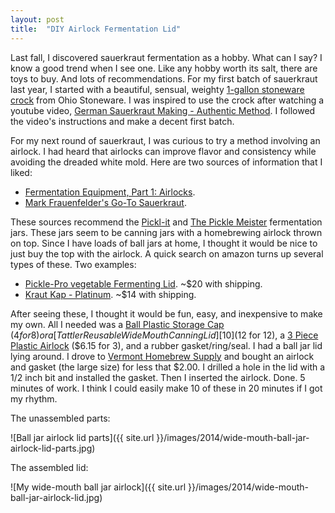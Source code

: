 ```yaml
---
layout: post
title:  "DIY Airlock Fermentation Lid"
---
```


Last fall, I discovered sauerkraut fermentation as a hobby.  What can I say?  I know a good trend when I see one.  Like any hobby worth its salt, there are toys to buy.  And lots of recommendations.  For my first batch of sauerkraut last year, I started with a beautiful, sensual, weighty [1-gallon stoneware crock][1] from Ohio Stoneware.  I was inspired to use the crock after watching a youtube video, [German Sauerkraut Making - Authentic Method][2].  I followed the video's instructions and make a decent first batch.

For my next round of sauerkraut, I was curious to try a method involving an airlock.  I had heard that airlocks can improve flavor and consistency while avoiding the dreaded white mold.  Here are two sources of information that I liked:

- [Fermentation Equipment, Part 1: Airlocks][3].
- [Mark Frauenfelder's Go-To Sauerkraut][4].

These sources recommend the [Pickl-it][5] and [The Pickle Meister][6] fermentation jars.  These jars seem to be canning jars with a homebrewing airlock thrown on top.  Since I have loads of ball jars at home, I thought it would be nice to just buy the top with the airlock.  A quick search on amazon turns up several types of these.  Two examples:

- [Pickle-Pro vegetable Fermenting Lid][7].  ~$20 with shipping.
- [Kraut Kap - Platinum][8].  ~$14 with shipping.

After seeing these, I thought it would be fun, easy, and inexpensive to make my own.  All I needed was a [Ball Plastic Storage Cap][9] ($4 for 8) or a [Tattler Reusable Wide Mouth Canning Lid][10] ($12 for 12), a [3 Piece Plastic Airlock][11] ($6.15 for 3), and a rubber gasket/ring/seal.  I had a ball jar lid lying around.  I drove to [Vermont Homebrew Supply][12] and bought an airlock and gasket (the large size) for less that $2.00.  I drilled a hole in the lid with a 1/2 inch bit and installed the gasket.  Then I inserted the airlock.  Done.  5 minutes of work.  I think I could easily make 10 of these in 20 minutes if I got my rhythm.

The unassembled parts:

![Ball jar airlock lid parts]({{ site.url }}/images/2014/wide-mouth-ball-jar-airlock-lid-parts.jpg)

The assembled lid:

![My wide-mouth ball jar airlock]({{ site.url }}/images/2014/wide-mouth-ball-jar-airlock-lid.jpg)

[1]: http://www.gardeners.com/Stoneware-Pickling-Crock-1gallon/8587567RS,default,pd.html
[2]: https://www.youtube.com/watch?v=p1vklK8h3h4
[3]: http://feedmelikeyoumeanit.blogspot.com/2013/08/fermentation-equipment-part-1-airlocks.html
[4]: https://www.youtube.com/watch?v=3djrjZqcp8M
[5]: http://www.pickl-it.com/
[6]: https://www.etsy.com/listing/67237756/the-pickle-meister-glass-fermentation
[7]: http://www.amazon.com/Homesteaders-Supply-Pickle-Pro-vegetable-Fermenting/dp/B006JMJJP0/
[8]: http://www.amazon.com/Primal-Kitchen-Kraut-Kap-Platinum/dp/B009RT4W9U
[9]: http://www.amazon.com/Ball-Wide-Mouth-Plastic-Storage-8-Count/dp/B000SSN3L2/
[10]: http://www.amazon.com/gp/product/B0055PU5DC
[11]: http://www.amazon.com/Piece-Plastic-Airlock-Sold-sets/dp/B000E60G2W/
[12]: http://www.vermonthomebrew.com/
[13]: http://www.amazon.com/The-Art-Fermentation-Exploration-Essential/dp/160358286X/
[14]: http://www.pickl-it.com/blog/636/brine-recommendations/
